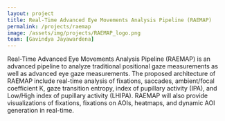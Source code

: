 ```yaml
---
layout: project
title: Real-Time Advanced Eye Movements Analysis Pipeline (RAEMAP)
permalink: /projects/raemap
image: /assets/img/projects/RAEMAP_logo.png
team: [Gavindya Jayawardena]
---
```


Real-Time Advanced Eye Movements Analysis Pipeline (RAEMAP) is an advanced pipeline to analyze traditional positional gaze measurements as well as advanced eye gaze measurements. The proposed architecture of RAEMAP include real-time analysis of fixations, saccades, ambient/focal coefficient K, gaze transition entropy, index of pupillary activity (IPA), and Low/High index of pupillary activity (LHIPA). RAEMAP will also provide visualizations of fixations, fixations on AOIs, heatmaps, and dynamic AOI generation in real-time.
